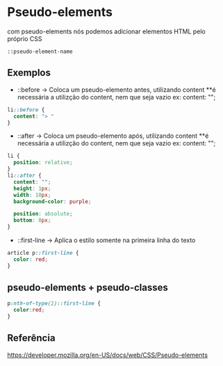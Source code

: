 # Pseudo-elements

com pseudo-elements nós podemos adicionar elementos HTML pelo próprio CSS

`::pseudo-element-name`

## Exemplos
* ::before -> Coloca um pseudo-elemento antes, utilizando content
**é necessária a utilizção do content, nem que seja vazio ex: content: "";
```css
li::before {
  content: "> "
}
```
* ::after -> Coloca um pseudo-elemento após, utilizando content
**é necessária a utilizção do content, nem que seja vazio ex: content: "";
```css
li {
  position: relative;
}
li::after {
  content: "";
  height: 1px;
  width: 10px;
  background-color: purple;

  position: absolute;
  bottom: 0px;
}
```
* ::first-line -> Aplica o estilo somente na primeira linha do texto
```css
article p::first-line {
  color: red;
}
```

## pseudo-elements + pseudo-classes
```css
p:nth-of-type(2)::first-line {
  color:red;
}
```

## Referência
https://developer.mozilla.org/en-US/docs/web/CSS/Pseudo-elements
